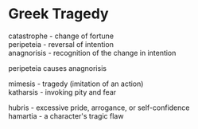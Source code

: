 # Greek Tragedy

catastrophe - change of fortune  
peripeteia - reversal of intention  
anagnorisis - recognition of the change in intention  

peripeteia causes anagnorisis  

mimesis - tragedy (imitation of an action)  
katharsis - invoking pity and fear  

hubris - excessive pride, arrogance, or self-confidence  
hamartia - a character's tragic flaw  
